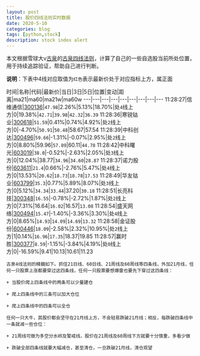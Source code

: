 ```yaml
---
layout: post
title: 股价四线法则实时数据
date: 2020-5-10
categories: blog
tags: [python,stock]
description: stock index alert
---
```



本文根据雪球大v[古泉](https://xueqiu.com/u/7148646888)的[古泉四线法则](https://xueqiu.com/7148646888/130498192)，计算了自己的一些自选股当前所处位置，用于持续追踪验证，帮助自己进行判断。

**说明**：下表中4线对应取值为`红色`表示最新价处于对应指标上方，属正面

时间|名称|代码|最新价|当日|3日|5日|位置|变动|距离|ma21|ma60|ma21w|ma60w
---|---|---|---|---|---|---|---|---
11:28:27|信维通信|[300136](https://xueqiu.com/S/SZ300136)|`47.98`|2.26%|5.13%|18.70%|处`4`线上方|0|19.38%|`42.71`|`39.98`|`42.32`|`36.39`
11:28:36|寒锐钴业|[300618](https://xueqiu.com/S/SZ300618)|`51.59`|0.41%|0.74%|4.92%|处`2`线上方|0|-4.70%|`50.91`|`50.48`|58.67|57.54
11:28:39|中科创达|[300496](https://xueqiu.com/S/SZ300496)|`59.66`|-1.31%|-0.07%|2.95%|处`2`线上方|0|8.80%|59.96|`57.89`|60.11|`44.78`
11:28:42|中科曙光|[603019](https://xueqiu.com/S/SH603019)|`38.0`|-0.52%|-2.63%|2.05%|处`3`线上方|0|12.04%|38.77|`34.96`|`34.60`|`28.87`
11:28:37|诺力股份|[603611](https://xueqiu.com/S/SH603611)|`21.4`|0.66%|-2.76%|5.47%|处`4`线上方|0|13.53%|`20.62`|`18.73`|`18.78`|`17.53`
11:28:49|华友钴业|[603799](https://xueqiu.com/S/SH603799)|`35.3`|0.77%|5.89%|8.07%|处`3`线上方|0|5.12%|`34.34`|`33.44`|37.20|`30.18`
11:28:51|长亮科技|[300348](https://xueqiu.com/S/SZ300348)|`16.55`|-0.78%|-2.72%|1.87%|处`2`线上方|0|7.31%|16.64|`16.02`|16.57|`13.08`
11:28:54|盛天网络|[300494](https://xueqiu.com/S/SZ300494)|`15.47`|-1.40%|-3.36%|3.30%|处`4`线上方|0|8.65%|`14.93`|`14.09`|`14.69`|`13.32`
11:28:58|金证股份|[600446](https://xueqiu.com/S/SH600446)|`18.09`|-2.58%|2.32%|10.95%|处`2`线上方|1|0.14%|`16.96`|`17.35`|18.37|19.85
11:28:57|赢时胜|[300377](https://xueqiu.com/S/SZ300377)|`8.59`|-1.15%|-3.84%|4.19%|处`0`线上方|0|-16.59%|9.41|10.13|10.61|11.23

```
古泉4线法则的精髓如下。抓住21日线、60日线、21周线及60周线等四条线，外加21月线，任何一只股票上涨都要穿过这四条线，任何一只股票要想爆雷也要先下穿过这四条线：

+ 当股价爬上四条线中的两条可以少量建仓

+ 爬上四条线中的三条可以加大仓位

+ 爬上四条线中的四条可以全仓

任何一只大牛，其股价都会坚守在21月线上方，不会轻易跌破21月线；相反，每跌破四条线中一条就减一些仓位：

+ 21周线可做为多空分水岭及警戒线，股价在21周线及60周线下方就要十分慎重，多看少做

+ 跌破全部四条线就要大幅减仓，甚至清仓，一旦跌破21月线，清仓观望
```